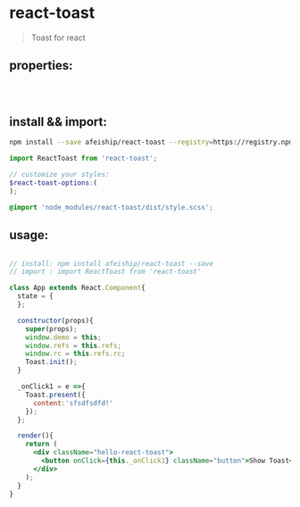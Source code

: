 # react-toast
> Toast for react

## properties:
```javascript

  
```

## install && import:
```bash
npm install --save afeiship/react-toast --registry=https://registry.npm.taobao.org
```

```js
import ReactToast from 'react-toast';
```

```scss
// customize your styles:
$react-toast-options:(
);

@import 'node_modules/react-toast/dist/style.scss';
```


## usage:
```jsx

// install: npm install afeiship/react-toast --save
// import : import ReactToast from 'react-toast'

class App extends React.Component{
  state = {
  };

  constructor(props){
    super(props);
    window.demo = this;
    window.refs = this.refs;
    window.rc = this.refs.rc;
    Toast.init();
  }

  _onClick1 = e =>{
    Toast.present({
      content:'sfsdfsdfd!'
    });
  };

  render(){
    return (
      <div className="hello-react-toast">
        <button onClick={this._onClick1} className="button">Show Toast</button>
      </div>
    );
  }
}

```
